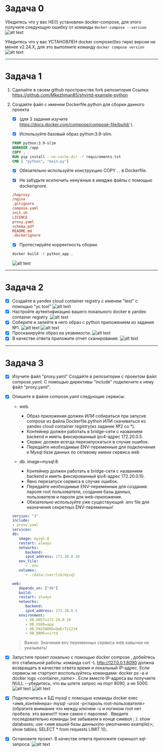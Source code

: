 # Задача 0
Убедитесь что у вас НЕ(!) установлен docker-compose, для этого получите следующую ошибку от команды `docker-compose --version`
![alt text](image.png)

Убедитесь что у вас УСТАНОВЛЕН docker compose(без тире) версии не менее v2.24.X, для это выполните команду `docker compose version`
![alt text](image-1.png)

---
# Задача 1

1. Сделайте в своем github пространстве fork репозитория
Ссылка: https://github.com/Mkezhman85/shvirtd-example-python

2. Создайте файл с именем Dockerfile.python для сборки данного проекта
   - [x] (для 3 задания изучите https://docs.docker.com/compose/compose-file/build/ ). 
   
   - [x] Используйте базовый образ python:3.9-slim. 
   ```Dockerfile
   FROM python:3.9-slim
   WORKDIR /app
   COPY . .
   RUN pip install --no-cache-dir -r requirements.txt
   CMD [ "python", "main.py"]
   ```
   - [x] Обязательно используйте конструкцию COPY . . в Dockerfile.

   - [x] Не забудьте исключить ненужные в имадже файлы с помощью dockerignore. 
   ```ini
   /haproxy
   /nginx
   .gitignore
   compose.yaml
   init.sh
   LICENCE
   proxy.yaml
   schema.pdf
   README.md
   .dockerignore
   ```
   - [x] Протестируйте корректность сборки.
  
    ```bash
    docker build -t python_app .
    ```
    ![alt text](image-2.png)

---

# Задача 2

- [x] Создайте в yandex cloud container registry с именем "test" с помощью "yc tool"
![alt text](image-3.png)
- [x] Настройте аутентификацию вашего локального docker в yandex container registry.
![alt text](image-4.png)
- [x] Соберите и залейте в него образ с python приложением из задания №1.
![alt text](image-5.png)
![alt text](image-6.png)
- [x] Просканируйте образ на уязвимости.
![alt text](image-7.png)
- [x] В качестве ответа приложите отчет сканирования.
![alt text](image-8.png)

---

# Задача 3

- [x] Изучите файл "proxy.yaml"
Создайте в репозитории с проектом файл compose.yaml. С помощью директивы "include" подключите к нему файл "proxy.yaml".

- [x] Опишите в файле compose.yaml следующие сервисы:
   - web. 
     - Образ приложения должен ИЛИ собираться при запуске compose из файла Dockerfile.python ИЛИ скачиваться из yandex cloud container registry(из задание №2 со *). 
     - Контейнер должен работать в bridge-сети с названием backend и иметь фиксированный ipv4-адрес 172.20.0.5. 
     - Сервис должен всегда перезапускаться в случае ошибок. 
     - Передайте необходимые ENV-переменные для подключения к Mysql базе данных по сетевому имени сервиса web

   - db. image=mysql:8. 
     - Контейнер должен работать в bridge-сети с названием backend и иметь фиксированный ipv4-адрес 172.20.0.10. 
     - Явно перезапуск сервиса в случае ошибок. 
     - Передайте необходимые ENV-переменные для создания: пароля root пользователя, создания базы данных, пользователя и пароля для web-приложения.
     - Обязательно используйте уже существующий .env file для назначения секретных ENV-переменных!

   ```yaml
   version: "3"
   include:
   - proxy.yaml
   services:
   db:
      image: mysql:8
      restart: always    
      networks:
         backend:
         ipv4_address: 172.20.0.10
      env_file:
         - .env
      volumes:
         - ./data:/var/lib/mysql

   web:
      depends_on: ["db"]
      build: .
      restart: always
      networks:
         backend:
         ipv4_address: 172.20.0.5
      environment:
         - DB_HOST=172.20.0.10
         - DB_USER=app
         - DB_PASSWORD=QwErTy1234
         - DB_NAME=virtd
   ```

   > Важно: Значения env переменных сервиса web кавычки не указывать!

- [x] Запустите проект локально с помощью docker compose , добейтесь его стабильной работы: команда curl -L http://127.0.0.1:8090 должна возвращать в качестве ответа время и локальный IP-адрес. Если сервисы не стартуют воспользуйтесь командами: docker ps -a  и docker logs <container_name> . Если вместо IP-адреса вы получаете NULL --убедитесь, что вы шлете запрос на порт 8090, а не 5000.
![alt text](image-9.png)
![alt text](image-10.png)
- [x] Подключитесь к БД mysql с помощью команды docker exec <имя_контейнера> mysql -uroot -p<пароль root-пользователя>(обратите внимание что между ключем -u и логином root нет пробела. это важно!!! тоже самое с паролем) . Введите последовательно команды (не забываем в конце символ ; ): show databases; use <имя вашей базы данных(по-умолчанию example)>; show tables; SELECT * from requests LIMIT 10;.
- [x] Остановите проект. В качестве ответа приложите скриншот sql-запроса.
![alt text](image-11.png)